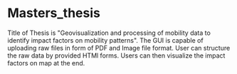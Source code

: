 # Masters_thesis
Title of Thesis is "Geovisualization and processing of mobility data to identify impact factors on mobility patterns".
The GUI is capable of uploading raw files in form of PDF and Image file format. 
User can structure the raw data by provided HTMl forms.
Users can then visualize the impact factors on map at the end.
